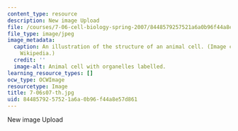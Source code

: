 ```yaml
---
content_type: resource
description: New image Upload
file: /courses/7-06-cell-biology-spring-2007/8448579257521a6a0b96f44a8e57d861_7-06s07-th.jpg
file_type: image/jpeg
image_metadata:
  caption: An illustration of the structure of an animal cell. (Image courtesy of
    Wikipedia.)
  credit: ''
  image-alt: Animal cell with organelles labelled.
learning_resource_types: []
ocw_type: OCWImage
resourcetype: Image
title: 7-06s07-th.jpg
uid: 84485792-5752-1a6a-0b96-f44a8e57d861
---
```

New image Upload

